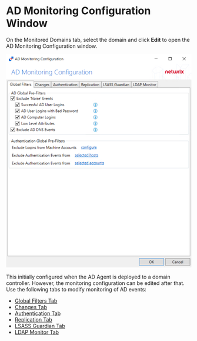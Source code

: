 # AD Monitoring Configuration Window

On the Monitored Domains tab, select the domain and click __Edit__ to open the AD Monitoring Configuration window.

![AD Monitoring Configuration - Global Filters Tab](/static/img/product_docs/activitymonitor/activitymonitor/admin/monitoreddomains/admonitoringconfiguration/globalfilterstab.png)

This initially configured when the AD Agent is deployed to a domain controller. However, the monitoring configuration can be edited after that. Use the following tabs to modify monitoring of AD events:

- [Global Filters Tab](/docs/product_docs/activitymonitor/activitymonitor/admin/monitoreddomains/admonitoringconfiguration/globalfilters.md)
- [Changes Tab](/docs/product_docs/activitymonitor/activitymonitor/admin/monitoreddomains/admonitoringconfiguration/changes.md)
- [Authentication Tab](/docs/product_docs/activitymonitor/activitymonitor/admin/monitoreddomains/admonitoringconfiguration/authentication.md)
- [Replication Tab](/docs/product_docs/activitymonitor/activitymonitor/admin/monitoreddomains/admonitoringconfiguration/replication.md)
- [LSASS Guardian Tab](/docs/product_docs/activitymonitor/activitymonitor/admin/monitoreddomains/admonitoringconfiguration/lsassguardian.md)
- [LDAP Monitor Tab](/docs/product_docs/activitymonitor/activitymonitor/admin/monitoreddomains/admonitoringconfiguration/ldapmonitor.md)
